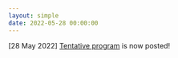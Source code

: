 ```yaml
---
layout: simple
date: 2022-05-28 00:00:00
---
```


\[28 May 2022\] [Tentative program](#program) is now posted\!
